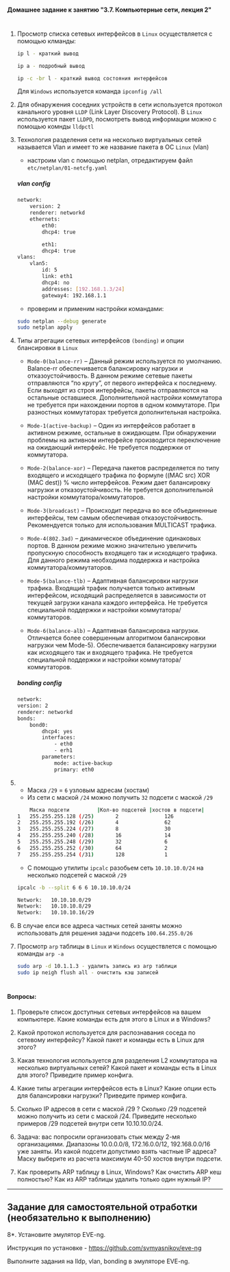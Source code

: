 #### Домашнее задание к занятию "3.7. Компьютерные сети, лекция 2"
#
1. Просмотр списка сетевых интерфейсов в `Linux` осуществляется с помощью клманды: 
    
    ```bash
    ip l - краткий вывод 

    ip a - подробный вывод

    ip -c -br l - краткий вывод состояния интерфейсов
    ```
    Для `Windows` используется команда `ipconfig /all`
2. Для обнаружения соседних устройств в сети используется протокол канального уровня `LLDP` (Link Layer Discovery Protocol). В `Linux` используется пакет `LLDPD`, посмотреть вывод информации можно с помощью комнды `lldpctl`   
3. Технология разделения сети на несколько виртуальных сетей называется Vlan и имеет то же название пакета в ОС `Linux` (vlan)
    * настроим vlan с помощью netplan, отредактируем файл `etc/netplan/01-netcfg.yaml`
    ##### vlan config
    ```bash
    network:
        version: 2
        renderer: networkd
        ethernets:
            eth0:
            dhcp4: true

            eth1:
            dhcp4: true
    vlans:
        vlan5:
            id: 5
            link: eth1
            dhcp4: no
            addresses: [192.168.1.3/24]
            gateway4: 192.168.1.1
    ```        
    * проверим и применим настройки командами: 
    ```bash
    sudo netplan --debug generate
    sudo netplan apply
    ```
4. Типы агрегации сетевых интерфейсов `(bonding)` и опции блансировки в `Linux`
    * `Mode-0(balance-rr)` – Данный режим используется по умолчанию. Balance-rr обеспечивается балансировку нагрузки и отказоустойчивость. В данном режиме сетевые пакеты отправляются “по кругу”, от первого интерфейса к последнему. Если выходят из строя интерфейсы, пакеты отправляются на остальные оставшиеся. Дополнительной настройки коммутатора не требуется при нахождении портов в одном коммутаторе. При разностных коммутаторах требуется дополнительная настройка.

    * `Mode-1(active-backup)` – Один из интерфейсов работает в активном режиме, остальные в ожидающем. При обнаружении проблемы на активном интерфейсе производится переключение на ожидающий интерфейс. Не требуется поддержки от коммутатора.

    * `Mode-2(balance-xor)` – Передача пакетов распределяется по типу входящего и исходящего трафика по формуле ((MAC src) XOR (MAC dest)) % число интерфейсов. Режим дает балансировку нагрузки и отказоустойчивость. Не требуется дополнительной настройки коммутатора/коммутаторов.

    * `Mode-3(broadcast)` – Происходит передача во все объединенные интерфейсы, тем самым обеспечивая отказоустойчивость. Рекомендуется только для использования MULTICAST трафика.

    * `Mode-4(802.3ad)` – динамическое объединение одинаковых портов. В данном режиме можно значительно увеличить пропускную способность входящего так и исходящего трафика. Для данного режима необходима поддержка и настройка коммутатора/коммутаторов.

    * `Mode-5(balance-tlb)` – Адаптивная балансировки нагрузки трафика. Входящий трафик получается только активным интерфейсом, исходящий распределяется в зависимости от текущей загрузки канала каждого интерфейса. Не требуется специальной поддержки и настройки коммутатора/коммутаторов.

    * `Mode-6(balance-alb)` – Адаптивная балансировка нагрузки. Отличается более совершенным алгоритмом балансировки нагрузки чем Mode-5). Обеспечивается балансировку нагрузки как исходящего так и входящего трафика. Не требуется специальной поддержки и настройки коммутатора/коммутаторов.
    ##### bonding config
    ```bash
    network:
    version: 2
    renderer: networkd
    bonds:
        bond0:
            dhcp4: yes
            interfaces:
                - eth0
                - erh1
            parameters:
                mode: active-backup 
                primary: eth0
    ``` 
5.  
    * Маска `/29` = `6` узловым адресам (хостам)
    * Из сети с маской `/24` можно получить `32` подсети с маской `/29`
    ```bash 
        Маска подсети         |Кол-во подсетей |хостов в подсети|
    1	255.255.255.128 (/25)	    2	            126
    2	255.255.255.192 (/26)	    4	            62
    3	255.255.255.224 (/27)	    8	            30
    4	255.255.255.240 (/28)	    16	            14
    5	255.255.255.248 (/29)	    32	            6
    6	255.255.255.252 (/30)	    64	            2
    7	255.255.255.254 (/31)	    128	            1
    ```
    * С помощью утилиты `ipcalc` разобьем сеть `10.10.10.0/24` на несколько подсетей с маской `/29`
    ```bash
    ipcalc -b --split 6 6 6 10.10.10.0/24

    Network:   10.10.10.0/29
    Network:   10.10.10.8/29
    Network:   10.10.10.16/29
    ```
6. В случае елси все адреса частных сетей заняты можно использовать для решения задачи подсеть `100.64.255.0/26` 

7. Просмотр `arp` таблицы в `Linux` и `Windows` осуществлется с помощью команды `arp -a` 
    ```bash
    sudo arp -d 10.1.1.3 - удалить запись из arp таблици
    sudo ip neigh flush all - очистить кэш записей
    ```
#

#### Вопросы:
1. Проверьте список доступных сетевых интерфейсов на вашем компьютере. Какие команды есть для этого в Linux и в Windows?

2. Какой протокол используется для распознавания соседа по сетевому интерфейсу? Какой пакет и команды есть в Linux для этого?

3. Какая технология используется для разделения L2 коммутатора на несколько виртуальных сетей? Какой пакет и команды есть в Linux для этого? Приведите пример конфига.

4. Какие типы агрегации интерфейсов есть в Linux? Какие опции есть для балансировки нагрузки? Приведите пример конфига.

5. Сколько IP адресов в сети с маской /29 ? Сколько /29 подсетей можно получить из сети с маской /24. Приведите несколько примеров /29 подсетей внутри сети 10.10.10.0/24.

6. Задача: вас попросили организовать стык между 2-мя организациями. Диапазоны 10.0.0.0/8, 172.16.0.0/12, 192.168.0.0/16 уже заняты. Из какой подсети допустимо взять частные IP адреса? Маску выберите из расчета максимум 40-50 хостов внутри подсети.

7. Как проверить ARP таблицу в Linux, Windows? Как очистить ARP кеш полностью? Как из ARP таблицы удалить только один нужный IP?



 ---
## Задание для самостоятельной отработки (необязательно к выполнению)

 8*. Установите эмулятор EVE-ng.

 Инструкция по установке - https://github.com/svmyasnikov/eve-ng

 Выполните задания на lldp, vlan, bonding в эмуляторе EVE-ng. 
